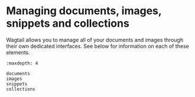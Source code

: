 # Managing documents, images, snippets and collections

Wagtail allows you to manage all of your documents and images through their own dedicated interfaces. See below for information on each of these elements.

```{toctree}
:maxdepth: 4

documents
images
snippets
collections
```
